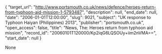 {
  "target_url": "http://www.portsmouth.co.uk/news/defence/heroes-return-from-typhoon-aid-mission-1-5793487", 
  "description": null, 
  "end_date": null, 
  "date": "2006-01-01T12:00:00", 
  "slug": 9021, 
  "subject": "UK response to Typhoon Haiyan (Philippines) 2013", 
  "publisher": "portsmouth.co.uk", 
  "open_access": false, 
  "title": "News, The: Heroes return from typhoon aid mission", 
  "record_id": "20060101T120000/Kp2iqG6LQSOUy+iim2nVMA==", 
  "start_date": null
}

None